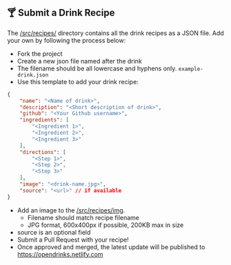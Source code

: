 ## 🍸 Submit a Drink Recipe
The [/src/recipes/](/src/recipes/) directory contains all the drink recipes as a JSON file. Add your own by following the process below:

* Fork the project
* Create a new json file named after the drink
* The filename should be all lowercase and hyphens only. `example-drink.json`
* Use this template to add your drink recipe:

```json
{
    "name": "<Name of drink>",
    "description": "<Short description of drink>",
    "github": "<Your Github username>",
    "ingredients": [
        "<Ingredient 1>",
        "<Ingredient 2>",
        "<Ingredient 3>"
    ],
    "directions": [
        "<Step 1>",
        "<Step 2>",
        "<Step 3>"
    ],
    "image": "<drink-name.jpg>",
    "source": "<url>" // if available
}
```

* Add an image to the [/src/recipes/img](/src/recipes/img/).
  * Filename should match recipe filename
  * JPG format, 600x400px if possible, 200KB max in size
* source is an optional field
* Submit a Pull Request with your recipe!
* Once approved and merged, the latest update will be published to https://opendrinks.netlify.com

